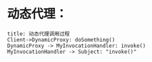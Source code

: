 # 动态代理：

```sequence
title: 动态代理调用过程
Client->DynamicProxy: doSomething()
DynamicProxy -> MyInvocationHandler: invoke()
MyInvocationHandler -> Subject: "invoke()"
```
